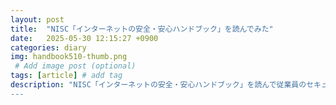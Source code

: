 ```yaml
---
layout: post
title:  "NISC「インターネットの安全・安心ハンドブック」を読んでみた"
date:   2025-05-30 12:15:27 +0900
categories: diary
img: handbook510-thumb.png
 # Add image post (optional)
tags: [article] # add tag
description: "NISC「インターネットの安全・安心ハンドブック」を読んで従業員のセキュリティ教育に利用してみる
---
```


